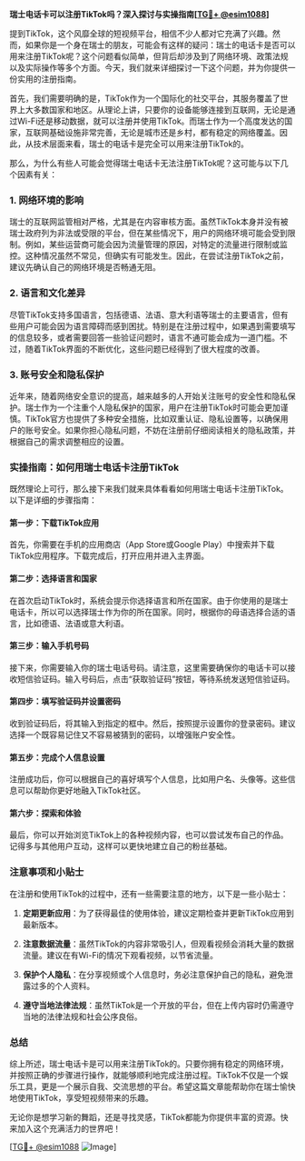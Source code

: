 **瑞士电话卡可以注册TikTok吗？深入探讨与实操指南[[TG💪+ @esim1088](https://t.me/s/esim1088)]**

提到TikTok，这个风靡全球的短视频平台，相信不少人都对它充满了兴趣。然而，如果你是一个身在瑞士的朋友，可能会有这样的疑问：瑞士的电话卡是否可以用来注册TikTok呢？这个问题看似简单，但背后却涉及到了网络环境、政策法规以及实际操作等多个方面。今天，我们就来详细探讨一下这个问题，并为你提供一份实用的注册指南。

首先，我们需要明确的是，TikTok作为一个国际化的社交平台，其服务覆盖了世界上大多数国家和地区。从理论上讲，只要你的设备能够连接到互联网，无论是通过Wi-Fi还是移动数据，就可以注册并使用TikTok。而瑞士作为一个高度发达的国家，互联网基础设施非常完善，无论是城市还是乡村，都有稳定的网络覆盖。因此，从技术层面来看，瑞士的电话卡是完全可以用来注册TikTok的。

那么，为什么有些人可能会觉得瑞士电话卡无法注册TikTok呢？这可能与以下几个因素有关：

### 1. **网络环境的影响**
瑞士的互联网监管相对严格，尤其是在内容审核方面。虽然TikTok本身并没有被瑞士政府列为非法或受限的平台，但在某些情况下，用户的网络环境可能会受到限制。例如，某些运营商可能会因为流量管理的原因，对特定的流量进行限制或监控。这种情况虽然不常见，但确实有可能发生。因此，在尝试注册TikTok之前，建议先确认自己的网络环境是否畅通无阻。

### 2. **语言和文化差异**
尽管TikTok支持多国语言，包括德语、法语、意大利语等瑞士的主要语言，但有些用户可能会因为语言障碍而感到困扰。特别是在注册过程中，如果遇到需要填写的信息较多，或者需要回答一些验证问题时，语言不通可能会成为一道门槛。不过，随着TikTok界面的不断优化，这些问题已经得到了很大程度的改善。

### 3. **账号安全和隐私保护**
近年来，随着网络安全意识的提高，越来越多的人开始关注账号的安全性和隐私保护。瑞士作为一个注重个人隐私保护的国家，用户在注册TikTok时可能会更加谨慎。TikTok官方也提供了多种安全措施，比如双重认证、隐私设置等，以确保用户的账号安全。如果你担心隐私问题，不妨在注册前仔细阅读相关的隐私政策，并根据自己的需求调整相应的设置。

### 实操指南：如何用瑞士电话卡注册TikTok

既然理论上可行，那么接下来我们就来具体看看如何用瑞士电话卡注册TikTok。以下是详细的步骤指南：

#### 第一步：下载TikTok应用
首先，你需要在手机的应用商店（App Store或Google Play）中搜索并下载TikTok应用程序。下载完成后，打开应用并进入主界面。

#### 第二步：选择语言和国家
在首次启动TikTok时，系统会提示你选择语言和所在国家。由于你使用的是瑞士电话卡，所以可以选择瑞士作为你的所在国家。同时，根据你的母语选择合适的语言，比如德语、法语或意大利语。

#### 第三步：输入手机号码
接下来，你需要输入你的瑞士电话号码。请注意，这里需要确保你的电话卡可以接收短信验证码。输入号码后，点击“获取验证码”按钮，等待系统发送短信验证码。

#### 第四步：填写验证码并设置密码
收到验证码后，将其输入到指定的框中。然后，按照提示设置你的登录密码。建议选择一个既容易记住又不容易被猜到的密码，以增强账户安全性。

#### 第五步：完成个人信息设置
注册成功后，你可以根据自己的喜好填写个人信息，比如用户名、头像等。这些信息可以帮助你更好地融入TikTok社区。

#### 第六步：探索和体验
最后，你可以开始浏览TikTok上的各种视频内容，也可以尝试发布自己的作品。记得多与其他用户互动，这样可以更快地建立自己的粉丝基础。

### 注意事项和小贴士

在注册和使用TikTok的过程中，还有一些需要注意的地方，以下是一些小贴士：

1. **定期更新应用**：为了获得最佳的使用体验，建议定期检查并更新TikTok应用到最新版本。
   
2. **注意数据流量**：虽然TikTok的内容非常吸引人，但观看视频会消耗大量的数据流量。建议在有Wi-Fi的情况下观看视频，以节省流量。

3. **保护个人隐私**：在分享视频或个人信息时，务必注意保护自己的隐私，避免泄露过多的个人资料。

4. **遵守当地法律法规**：虽然TikTok是一个开放的平台，但在上传内容时仍需遵守当地的法律法规和社会公序良俗。

### 总结

综上所述，瑞士电话卡是可以用来注册TikTok的。只要你拥有稳定的网络环境，并按照正确的步骤进行操作，就能够顺利地完成注册过程。TikTok不仅是一个娱乐工具，更是一个展示自我、交流思想的平台。希望这篇文章能帮助你在瑞士愉快地使用TikTok，享受短视频带来的乐趣。

无论你是想学习新的舞蹈，还是寻找灵感，TikTok都能为你提供丰富的资源。快来加入这个充满活力的世界吧！

[[TG💪+ @esim1088](https://t.me/s/esim1088) ![Image](https://i.postimg.cc/4NQfJmqS/Snipaste-2025-05-13-00-14-12.png)]
